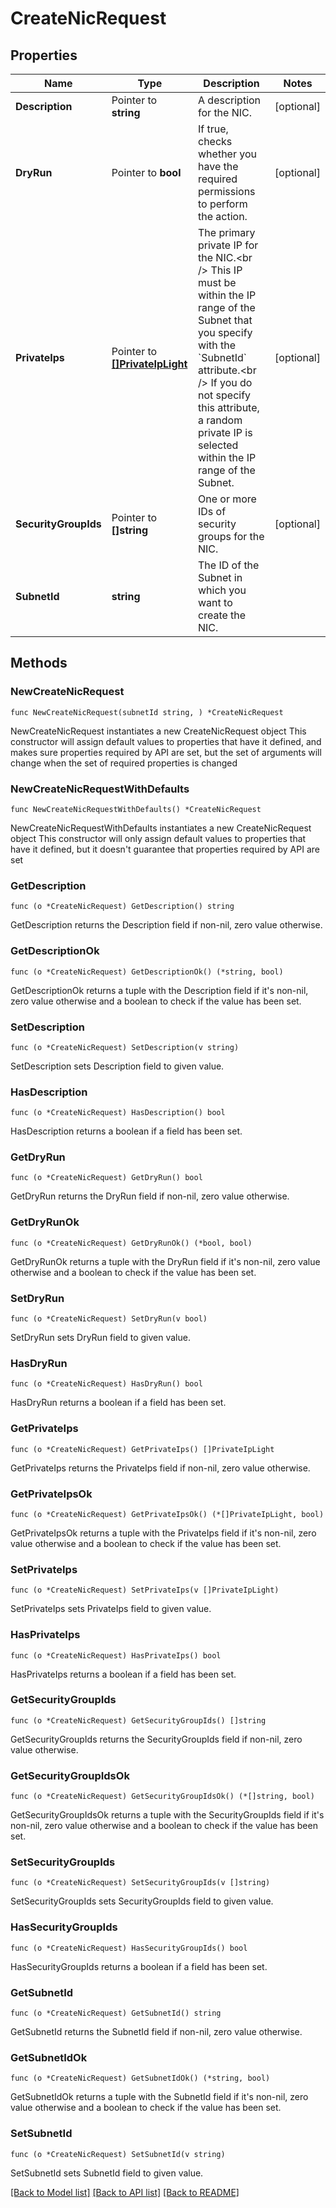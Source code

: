 # CreateNicRequest

## Properties

Name | Type | Description | Notes
------------ | ------------- | ------------- | -------------
**Description** | Pointer to **string** | A description for the NIC. | [optional] 
**DryRun** | Pointer to **bool** | If true, checks whether you have the required permissions to perform the action. | [optional] 
**PrivateIps** | Pointer to [**[]PrivateIpLight**](PrivateIpLight.md) | The primary private IP for the NIC.&lt;br /&gt; This IP must be within the IP range of the Subnet that you specify with the &#x60;SubnetId&#x60; attribute.&lt;br /&gt; If you do not specify this attribute, a random private IP is selected within the IP range of the Subnet. | [optional] 
**SecurityGroupIds** | Pointer to **[]string** | One or more IDs of security groups for the NIC. | [optional] 
**SubnetId** | **string** | The ID of the Subnet in which you want to create the NIC. | 

## Methods

### NewCreateNicRequest

`func NewCreateNicRequest(subnetId string, ) *CreateNicRequest`

NewCreateNicRequest instantiates a new CreateNicRequest object
This constructor will assign default values to properties that have it defined,
and makes sure properties required by API are set, but the set of arguments
will change when the set of required properties is changed

### NewCreateNicRequestWithDefaults

`func NewCreateNicRequestWithDefaults() *CreateNicRequest`

NewCreateNicRequestWithDefaults instantiates a new CreateNicRequest object
This constructor will only assign default values to properties that have it defined,
but it doesn't guarantee that properties required by API are set

### GetDescription

`func (o *CreateNicRequest) GetDescription() string`

GetDescription returns the Description field if non-nil, zero value otherwise.

### GetDescriptionOk

`func (o *CreateNicRequest) GetDescriptionOk() (*string, bool)`

GetDescriptionOk returns a tuple with the Description field if it's non-nil, zero value otherwise
and a boolean to check if the value has been set.

### SetDescription

`func (o *CreateNicRequest) SetDescription(v string)`

SetDescription sets Description field to given value.

### HasDescription

`func (o *CreateNicRequest) HasDescription() bool`

HasDescription returns a boolean if a field has been set.

### GetDryRun

`func (o *CreateNicRequest) GetDryRun() bool`

GetDryRun returns the DryRun field if non-nil, zero value otherwise.

### GetDryRunOk

`func (o *CreateNicRequest) GetDryRunOk() (*bool, bool)`

GetDryRunOk returns a tuple with the DryRun field if it's non-nil, zero value otherwise
and a boolean to check if the value has been set.

### SetDryRun

`func (o *CreateNicRequest) SetDryRun(v bool)`

SetDryRun sets DryRun field to given value.

### HasDryRun

`func (o *CreateNicRequest) HasDryRun() bool`

HasDryRun returns a boolean if a field has been set.

### GetPrivateIps

`func (o *CreateNicRequest) GetPrivateIps() []PrivateIpLight`

GetPrivateIps returns the PrivateIps field if non-nil, zero value otherwise.

### GetPrivateIpsOk

`func (o *CreateNicRequest) GetPrivateIpsOk() (*[]PrivateIpLight, bool)`

GetPrivateIpsOk returns a tuple with the PrivateIps field if it's non-nil, zero value otherwise
and a boolean to check if the value has been set.

### SetPrivateIps

`func (o *CreateNicRequest) SetPrivateIps(v []PrivateIpLight)`

SetPrivateIps sets PrivateIps field to given value.

### HasPrivateIps

`func (o *CreateNicRequest) HasPrivateIps() bool`

HasPrivateIps returns a boolean if a field has been set.

### GetSecurityGroupIds

`func (o *CreateNicRequest) GetSecurityGroupIds() []string`

GetSecurityGroupIds returns the SecurityGroupIds field if non-nil, zero value otherwise.

### GetSecurityGroupIdsOk

`func (o *CreateNicRequest) GetSecurityGroupIdsOk() (*[]string, bool)`

GetSecurityGroupIdsOk returns a tuple with the SecurityGroupIds field if it's non-nil, zero value otherwise
and a boolean to check if the value has been set.

### SetSecurityGroupIds

`func (o *CreateNicRequest) SetSecurityGroupIds(v []string)`

SetSecurityGroupIds sets SecurityGroupIds field to given value.

### HasSecurityGroupIds

`func (o *CreateNicRequest) HasSecurityGroupIds() bool`

HasSecurityGroupIds returns a boolean if a field has been set.

### GetSubnetId

`func (o *CreateNicRequest) GetSubnetId() string`

GetSubnetId returns the SubnetId field if non-nil, zero value otherwise.

### GetSubnetIdOk

`func (o *CreateNicRequest) GetSubnetIdOk() (*string, bool)`

GetSubnetIdOk returns a tuple with the SubnetId field if it's non-nil, zero value otherwise
and a boolean to check if the value has been set.

### SetSubnetId

`func (o *CreateNicRequest) SetSubnetId(v string)`

SetSubnetId sets SubnetId field to given value.



[[Back to Model list]](../README.md#documentation-for-models) [[Back to API list]](../README.md#documentation-for-api-endpoints) [[Back to README]](../README.md)


